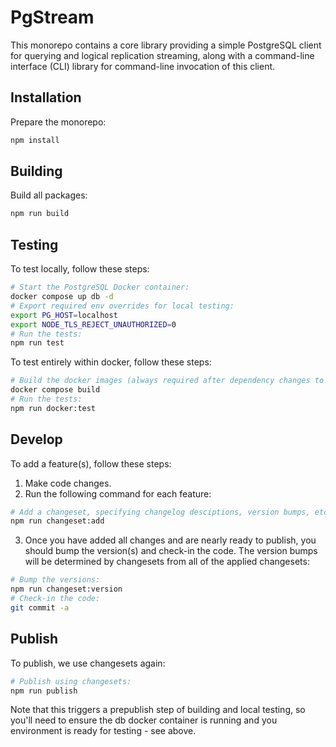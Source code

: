 # PgStream

This monorepo contains a core library providing a simple PostgreSQL client for querying and logical replication streaming, along with a command-line interface (CLI) library for command-line invocation of this client.

## Installation

Prepare the monorepo:

```bash
npm install
```

## Building

Build all packages:

```bash
npm run build
```

## Testing

To test locally, follow these steps:

```bash
# Start the PostgreSQL Docker container:
docker compose up db -d
# Export required env overrides for local testing:
export PG_HOST=localhost
export NODE_TLS_REJECT_UNAUTHORIZED=0
# Run the tests:
npm run test
```

To test entirely within docker, follow these steps:

```bash
# Build the docker images (always required after dependency changes to re-install node_modules on the containers):
docker compose build
# Run the tests:
npm run docker:test
```

## Develop

To add a feature(s), follow these steps:

1. Make code changes.
2. Run the following command for each feature:
```bash
# Add a changeset, specifying changelog desciptions, version bumps, etc as prompted.
npm run changeset:add
```
3. Once you have added all changes and are nearly ready to publish, you should bump the version(s) and check-in the code. The version bumps will be determined by changesets from all of the applied changesets:
```bash
# Bump the versions:
npm run changeset:version
# Check-in the code:
git commit -a
```

## Publish

To publish, we use changesets again:

```bash
# Publish using changesets:
npm run publish
```

Note that this triggers a prepublish step of building and local testing, so you'll need to ensure the db docker container is running and you environment is ready for testing - see above.

